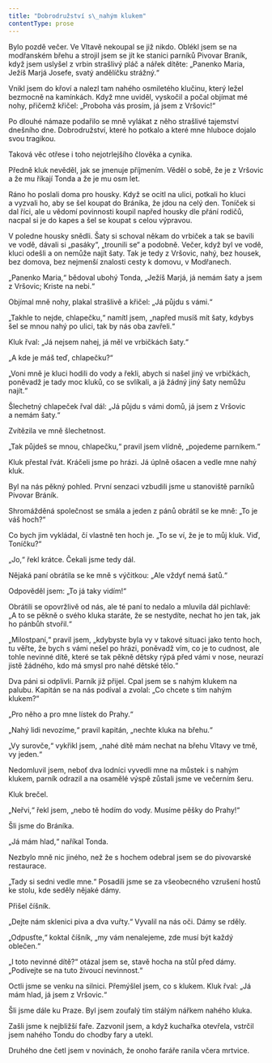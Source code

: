 ```yaml
---
title: "Dobrodružství s\_nahým klukem"
contentType: prose
---
```


Bylo pozdě večer. Ve Vltavě nekoupal se již nikdo. Oblékl jsem se na modřanském břehu a strojil jsem se jít ke stanici parníků Pivovar Braník, když jsem uslyšel z vrbin strašlivý pláč a nářek dítěte: „Panenko Maria, Ježíš Marjá Josefe, svatý andělíčku strážný.“

Vnikl jsem do křoví a nalezl tam nahého osmiletého klučinu, který ležel bezmocně na kamínkách. Když mne uviděl, vyskočil a počal objímat mé nohy, přičemž křičel: „Proboha vás prosím, já jsem z Vršovic!“

Po dlouhé námaze podařilo se mně vylákat z něho strašlivé tajemství dnešního dne. Dobrodružství, které ho potkalo a které mne hluboce dojalo svou tragikou.

Taková věc otřese i toho nejotrlejšího člověka a cynika.

Předně kluk nevěděl, jak se jmenuje příjmením. Věděl o sobě, že je z Vršovic a že mu říkají Tonda a že je mu osm let.

Ráno ho poslali doma pro housky. Když se ocitl na ulici, potkali ho kluci a vyzvali ho, aby se šel koupat do Bráníka, že jdou na celý den. Toníček si dal říci, ale u vědomí povinnosti koupil napřed housky dle přání rodičů, nacpal si je do kapes a šel se koupat s celou výpravou.

V poledne housky snědli. Šaty si schoval někam do vrbiček a tak se bavili ve vodě, dávali si „pasáky“, „trounili se“ a podobně. Večer, když byl ve vodě, kluci odešli a on nemůže najít šaty. Tak je tedy z Vršovic, nahý, bez housek, bez domova, bez nejmenší znalosti cesty k domovu, v Modřanech.

„Panenko Maria,“ bědoval ubohý Tonda, „Ježíš Marjá, já nemám šaty a jsem z Vršovic; Kriste na nebi.“

Objímal mně nohy, plakal strašlivě a křičel: „Já půjdu s vámi.“

„Takhle to nejde, chlapečku,“ namítl jsem, „napřed musíš mít šaty, kdybys šel se mnou nahý po ulici, tak by nás oba zavřeli.“

Kluk řval: „Já nejsem nahej, já měl ve vrbičkách šaty.“

„A kde je máš teď, chlapečku?“

„Voni mně je kluci hodili do vody a řekli, abych si našel jiný ve vrbičkách, poněvadž je tady moc kluků, co se svlíkali, a já žádný jiný šaty nemůžu najít.“

Šlechetný chlapeček řval dál: „Já půjdu s vámi domů, já jsem z Vršovic a nemám šaty.“

Zvítězila ve mně šlechetnost.

„Tak půjdeš se mnou, chlapečku,“ pravil jsem vlídně, „pojedeme parníkem.“

Kluk přestal řvát. Kráčeli jsme po hrázi. Já úplně ošacen a vedle mne nahý kluk.

Byl na nás pěkný pohled. První senzaci vzbudili jsme u stano­viště parníků Pivovar Bráník.

Shromážděná společnost se smála a jeden z pánů obrátil se ke mně: „To je váš hoch?“

Co bych jim vykládal, čí vlastně ten hoch je. „To se ví, že je to můj kluk. Viď, Toníčku?“

„Jo,“ řekl krátce. Čekali jsme tedy dál.

Nějaká paní obrátila se ke mně s výčitkou: „Ale vždyť nemá šatů.“

Odpověděl jsem: „To já taky vidím!“

Obrátili se opovržlivě od nás, ale té paní to nedalo a mluvila dál pichlavě: „A to se pěkně o svého kluka staráte, že se nestydíte, nechat ho jen tak, jak ho pánbůh stvořil.“

„Milostpaní,“ pravil jsem, „kdybyste byla vy v takové situaci jako tento hoch, tu věřte, že bych s vámi nešel po hrázi, poněvadž vím, co je to cudnost, ale tohle nevinné dítě, které se tak pěkně dětsky rýpá před vámi v nose, neurazí jistě žádného, kdo má smysl pro nahé dětské tělo.“

Dva páni si odplivli. Parník již přijel. Cpal jsem se s nahým klukem na palubu. Kapitán se na nás podíval a zvolal: „Co chcete s tím nahým klukem?“

„Pro něho a pro mne lístek do Prahy.“

„Nahý lidi nevozíme,“ pravil kapitán, „nechte kluka na břehu.“

„Vy surovče,“ vykřikl jsem, „nahé dítě mám nechat na břehu Vltavy ve tmě, vy jeden.“

Nedomluvil jsem, neboť dva lodníci vyvedli mne na můstek i s nahým klukem, parník odrazil a na osamělé výspě zůstali jsme ve večerním šeru.

Kluk brečel.

„Neřvi,“ řekl jsem, „nebo tě hodím do vody. Musíme pěšky do Prahy!“

Šli jsme do Bráníka.

„Já mám hlad,“ naříkal Tonda.

Nezbylo mně nic jiného, než že s hochem odebral jsem se do pivovarské restaurace.

„Tady si sedni vedle mne.“ Posadili jsme se za všeobecného vzrušení hostů ke stolu, kde seděly nějaké dámy.

Přišel číšník.

„Dejte nám sklenici piva a dva vuřty.“ Vyvalil na nás oči. Dámy se rděly.

„Odpusťte,“ koktal číšník, „my vám nenalejeme, zde musí být každý oblečen.“

„I toto nevinné dítě?“ otázal jsem se, stavě hocha na stůl před dámy. „Podívejte se na tuto živoucí nevinnost.“

Octli jsme se venku na silnici. Přemýšlel jsem, co s klukem. Kluk řval: „Já mám hlad, já jsem z Vršovic.“

Šli jsme dále ku Praze. Byl jsem zoufalý tím stálým nářkem nahého kluka.

Zašli jsme k nejbližší faře. Zazvonil jsem, a když kuchařka otevřela, vstrčil jsem nahého Tondu do chodby fary a utekl.

Druhého dne četl jsem v novinách, že onoho faráře ranila včera mrtvice.
